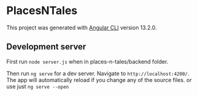 # PlacesNTales

This project was generated with [Angular CLI](https://github.com/angular/angular-cli) version 13.2.0.

## Development server

First run `node server.js` when in places-n-tales/backend folder.

Then run `ng serve` for a dev server. Navigate to `http://localhost:4200/`. The app will automatically reload if you change any of the source files.
or use just `ng serve --open`
